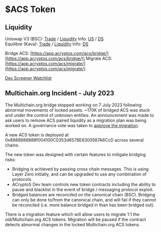# $ACS Token

## Liquidity

Uniswap V3 (BSC): [Trade](https://app.1inch.io/#/56/advanced/swap/BNB/0x8888888888f004100C0353d657BE6300587A6CcD) / [Liquidity](https://app.uniswap.org/add/0x8888888888f004100C0353d657BE6300587A6CcD/ETH/10000?chain=bnb) Info: [US](https://app.uniswap.org/explore/pools/bnb/0x86D708404d0DB1D97843E66D4Ed6B86d11bE705B) / [DS](https://dexscreener.com/bsc/0x86D708404d0DB1D97843E66D4Ed6B86d11bE705B)\
Equilibre (Kava): [Trade](https://equilibrefinance.com/swap) / [Liquidity](https://app.acryptos.com/vaults/2222/0x05Aa420a97449c0C54B369BAfaA9Ca43a77004eD/) Info: [DS](https://dexscreener.com/kava/0x395e6e5f3df5120fda26be1849d4388cc2500435)

Bridge ACS: [https://app.acryptos.com/acs/bridge/](https://app.acryptos.com/acs/bridge/)\
Migrate ACS: [https://app.acryptos.com/acs/migrate/](https://app.acryptos.com/acs/migrate/)

[Dex Screener Watchlist](https://dexscreener.com/watchlist/9qDR83Yk0EjRCCPE26sH)

## Multichain.org Incident - July 2023

The Multichain.org bridge stopped working on 7 July 2023 following abnormal movements of locked assets. \~170K of bridged ACS was stuck and under the control of unknown entities. An announcement was made to ask users to remove ACS paired liquidity as a migration plan was being worked on. A governance vote was taken to [approve the migration](https://vote.acryptos.com/#/proposal/0x16b1bcf3b151f9de38b151616f5d83bfdc2415a677cd5953ec1be2d0343009e1).

A new ACS token is deployed at 0x8888888888f004100C0353d657BE6300587A6CcD across several chains.

The new token was designed with certain features to mitigate bridging risks:

* Bridging is achieved by passing cross chain messages. This is using Layer Zero initially, and can be upgraded to use any combination of protocols.
* ACryptoS Dev team controls new token contracts including the ability to pause and blacklist in the event of bridge / messaging protocol exploit.
* Bridged balances are reconciled on the canonical chain (BSC). Bridging can only be done to/from the canonical chain, and will fail if they cannot be reconciled (i.e. more balance bridged in than has been bridged out).

There is a migration feature which will allow users to migrate 1:1 the old/Multichain.org ACS tokens. Migration will be paused if the contract detects abnormal changes in the locked Multichain.org ACS tokens.


